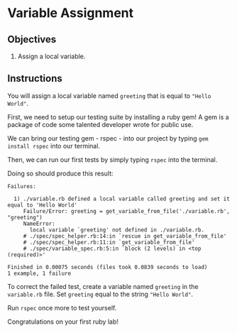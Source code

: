 # Variable Assignment

## Objectives

1. Assign a local variable.

## Instructions

You will assign a local variable named `greeting` that is equal to `"Hello World"`.

First, we need to setup our testing suite by installing a ruby gem! A gem is a package of code some talented developer wrote for public use.

We can bring our testing gem - rspec - into our project by typing `gem install rspec` into our terminal.

Then, we can run our first tests by simply typing `rspec` into the terminal.

Doing so should produce this result:

```
Failures:

  1) ./variable.rb defined a local variable called greeting and set it equal to 'Hello World'
     Failure/Error: greeting = get_variable_from_file('./variable.rb', "greeting")
     NameError:
       local variable `greeting' not defined in ./variable.rb.
     # ./spec/spec_helper.rb:14:in `rescue in get_variable_from_file'
     # ./spec/spec_helper.rb:11:in `get_variable_from_file'
     # ./spec/variable_spec.rb:5:in `block (2 levels) in <top (required)>'

Finished in 0.00075 seconds (files took 0.0839 seconds to load)
1 example, 1 failure
```

To correct the failed test, create a variable named `greeting` in the `variable.rb` file. Set `greeting` equal to the string `"Hello World"`. 

Run `rspec` once more to test yourself.

Congratulations on your first ruby lab!